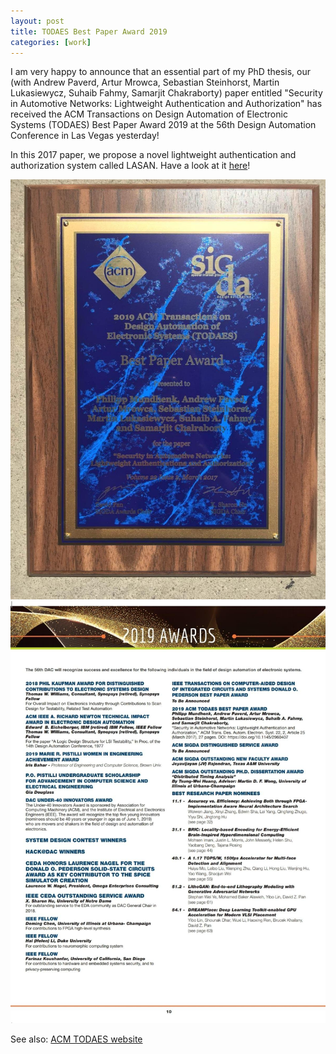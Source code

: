 ```yaml
---
layout: post
title: TODAES Best Paper Award 2019
categories: [work]
---
```


I am very happy to announce that an essential part of my PhD thesis, our (with Andrew Paverd, Artur Mrowca, Sebastian Steinhorst, Martin Lukasiewycz, Suhaib Fahmy, Samarjit Chakraborty) paper entitled "Security in Automotive Networks: Lightweight Authentication and Authorization" has received the ACM Transactions on Design Automation of Electronic Systems (TODAES) Best Paper Award 2019 at the 56th Design Automation Conference in Las Vegas yesterday!

In this 2017 paper, we propose a novel lightweight authentication and authorization system called LASAN. Have a look at it [here](https://warwick.ac.uk/fac/sci/eng/staff/saf/publications/todaes2017-mundhenk.pdf)!

![Plaque](/images/todaes/0.jpg)
![Announcement](/images/todaes/1.jpg)

See also: [ACM TODAES website](https://todaes.acm.org/honors-and-awards.cfm#2019)